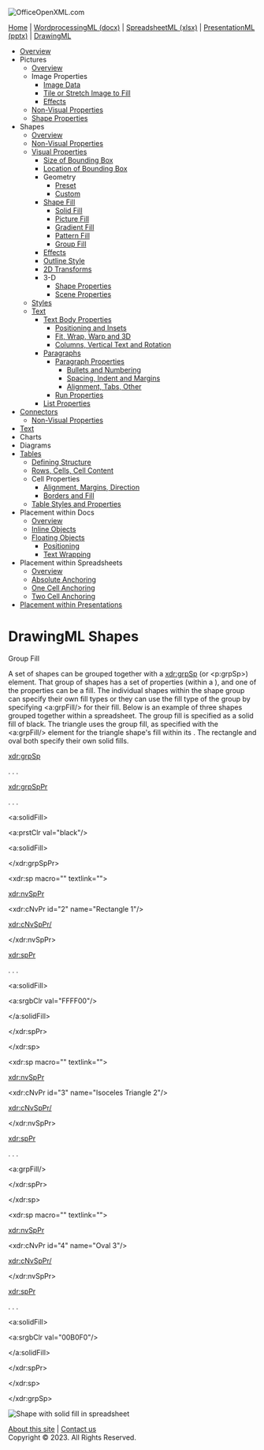 ![OfficeOpenXML.com](drwImages/drawingMLbanner.png)

[Home](index.md) | [WordprocessingML (docx)](anatomyofOOXML.md) | [SpreadsheetML (xlsx)](anatomyofOOXML-xlsx.md) | [PresentationML (pptx)](anatomyofOOXML-pptx.md) | [DrawingML](drwOverview.md)

- [Overview](drwOverview.md)
- Pictures
  - [Overview](drwPic.md)
  - Image Properties
    - [Image Data](drwPic-ImageData.md)
    - [Tile or Stretch Image to Fill](drwPic-tile.md)
    - [Effects](drwPic-effects.md)
  - [Non-Visual Properties](drwPic-nvPicPr.md)
  - [Shape Properties](drwSp-SpPr.md)
- Shapes
  - [Overview](drwShape.md)
  - [Non-Visual Properties](drwSp-nvSpPr.md)
  - [Visual Properties](drwSp-SpPr.md)
    - [Size of Bounding Box](drwSp-size.md)
    - [Location of Bounding Box](drwSp-location.md)
    - Geometry
      - [Preset](drwSp-prstGeom.md)
      - [Custom](drwSp-custGeom.md)
    - [Shape Fill](drwSp-shapeFill.md)
      - [Solid Fill](drwSp-SolidFill.md)
      - [Picture Fill](drwSp-PictFill.md)
      - [Gradient Fill](drwSp-GradFill.md)
      - [Pattern Fill](drwSp-PattFill.md)
      - [Group Fill](drwSp-grpFill.md)
    - [Effects](drwSp-effects.md)
    - [Outline Style](drwSp-outline.md)
    - [2D Transforms](drwSp-rotate.md)
    - 3-D
      - [Shape Properties](drwSp-3dProps.md)
      - [Scene Properties](drwSp-3dScene.md)
  - [Styles](drwSp-styles.md)
  - [Text](drwSp-text.md)
    - [Text Body Properties](drwSp-text-bodyPr.md)
      - [Positioning and Insets](drwSp-text-bodyPr-inset.md)
      - [Fit, Wrap, Warp and 3D](drwSp-text-bodyPr-fit.md)
      - [Columns, Vertical Text and Rotation](drwSp-text-bodyPr-columns.md)
    - [Paragraphs](drwSp-text-paragraph.md)
      - [Paragraph Properties](drwSp-text-paraProps.md)
        - [Bullets and Numbering](drwSp-text-paraProps-numbering.md)
        - [Spacing, Indent and Margins](drwSp-text-paraProps-margins.md)
        - [Alignment, Tabs, Other](drwSp-text-paraProps-align.md)
      - [Run Properties](drwSp-text-runProps.md)
    - [List Properties](drwSp-text-lstPr.md)
- [Connectors](drwCxnSp.md)
  - [Non-Visual Properties](drwSp-nvCxnSpPr.md)
- [Text](drwSp-textbox.md)
- Charts
- Diagrams
- [Tables](drwTable.md)
  - [Defining Structure](drwTableGrid.md)
  - [Rows, Cells, Cell Content](drwTableRowAndCell.md)
  - Cell Properties
    - [Alignment, Margins, Direction](drwTableCellProperties-alignment.md)
    - [Borders and Fill](drwTableCellProperties-bordersFills.md)
  - [Table Styles and Properties](drwTableStyles.md)
- Placement within Docs
  - [Overview](drwPicInWord.md)
  - [Inline Objects](drwPicInline.md)
  - [Floating Objects](drwPicFloating.md)
    - [Positioning](drwPicFloating-position.md)
    - [Text Wrapping](drwPicFloating-textWrap.md)
- Placement within Spreadsheets
  - [Overview](drwPicInSpread.md)
  - [Absolute Anchoring](drwPicInSpread-absolute.md)
  - [One Cell Anchoring](drwPicInSpread-oneCell.md)
  - [Two Cell Anchoring](drwPicInSpread-twoCell.md)
- [Placement within Presentations](drwPicInPresentation.md)

# DrawingML Shapes

Group Fill

A set of shapes can be grouped together with a <xdr:grpSp> (or <p:grpSp>) element. That group of shapes has a set of properties (within a <grpSpPr>), and one of the properties can be a fill. The individual shapes within the shape group can specify their own fill types or they can use the fill type of the group by specifying <a:grpFill/> for their fill. Below is an example of three shapes grouped together within a spreadsheet. The group fill is specified as a solid fill of black. The triangle uses the group fill, as specified with the <a:grpFill/> element for the triangle shape's fill within its <spPr>. The rectangle and oval both specify their own solid fills.

<xdr:grpSp>

. . .

<xdr:grpSpPr>

. . .

<a:solidFill>

<a:prstClr val="black"/>

<a:solidFill>

</xdr:grpSpPr>

<xdr:sp macro="" textlink="">

<xdr:nvSpPr>

<xdr:cNvPr id="2" name="Rectangle 1"/>

<xdr:cNvSpPr/>

</xdr:nvSpPr>

<xdr:spPr>

. . .

<a:solidFill>

<a:srgbClr val="FFFF00"/>

</a:solidFill>

</xdr:spPr>

</xdr:sp>

<xdr:sp macro="" textlink="">

<xdr:nvSpPr>

<xdr:cNvPr id="3" name="Isoceles Triangle 2"/>

<xdr:cNvSpPr/>

</xdr:nvSpPr>

<xdr:spPr>

. . .

<a:grpFill/>

</xdr:spPr>

</xdr:sp>

<xdr:sp macro="" textlink="">

<xdr:nvSpPr>

<xdr:cNvPr id="4" name="Oval 3"/>

<xdr:cNvSpPr/>

</xdr:nvSpPr>

<xdr:spPr>

. . .

<a:solidFill>

<a:srgbClr val="00B0F0"/>

</a:solidFill>

</xdr:spPr>

</xdr:sp>

</xdr:grpSp>

![Shape with solid fill in spreadsheet](drwImages\drwSp-grpFill.gif)

[About this site](aboutThisSite.md) | [Contact us](contactUs.md)  
Copyright © 2023. All Rights Reserved.
